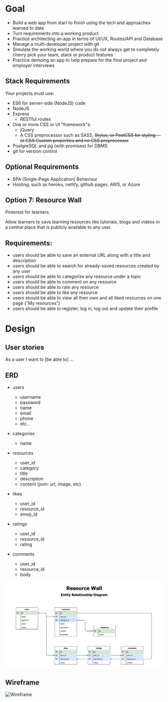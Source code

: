 # Goal

- Build a web app from start to finish using the tech and approaches learned to date
- Turn requirements into a working product
- Practice architecting an app in terms of UI/UX, Routes/API and Database
- Manage a multi-developer project with git
- Simulate the working world where you do not always get to completely cherry pick your team, stack or product features
- Practice demoing an app to help prepare for the final project and employer interviews

## Stack Requirements

Your projects must use:

- ES6 for server-side (NodeJS) code
- NodeJS
- Express
  - RESTful routes
- One or more CSS or UI "framework"s:
  - jQuery
  - A CSS preprocessor such as SASS, ~~Stylus, or PostCSS for styling -- or CSS Custom properties and no CSS preprocessor~~
- PostgreSQL and pg (with promises) for DBMS
- git for version control

## Optional Requirements

- SPA (Single-Page Application) Behaviour
- Hosting, such as heroku, netlify, github pages, AWS, or Azure

## Option 7: Resource Wall

Pinterest for learners.

Allow learners to save learning resources like tutorials, blogs and videos in a central place that is publicly available to any user.

## Requirements:

- users should be able to save an external URL along with a title and description
- users should be able to search for already-saved resources created by any user
- users should be able to categorize any resource under a topic
- users should be able to comment on any resource
- users should be able to rate any resource
- users should be able to like any resource
- users should be able to view all their own and all liked resources on one page ("My resources")
- users should be able to register, log in, log out and update their profile

# Design

## User stories

As a user I want to [be able to] ...

## ERD

- users
  - username
  - password
  - name
  - email
  - phone
  - etc..

- categories
  - name

- resources
  - user_id
  - category
  - title
  - description
  - content (json: url, image, etc)

- likes
  - user_id
  - resource_id
  - emoji_id

- ratings
  - user_id
  - resource_id
  - rating

- comments
  - user_id
  - resource_id
  - body

![ERD](docs/resource-wall-erd.png "ERD")

## Wireframe

![Wireframe](docs/wireframe.png "Wireframe")
